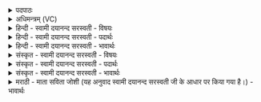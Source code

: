 <details><summary>पदपाठः</summary>

तम्। ईशा॑नम्। जग॑तः। त॒स्थुषः॑। पति॑म्। धि॒यं॒जि॒न्वमिति॑ धियम्ऽजि॒न्वम्। अव॑से। हू॒म॒हे॒। व॒यम्। पू॒षा। नः॒। यथा॑। वेद॑साम्। अस॑त्। वृ॒धे। र॒क्षि॒ता॒। पा॒युः। अद॑ब्धः। स्व॒स्तये॑। १८।
</details>

<details><summary>अधिमन्त्रम् (VC)</summary>

- ईश्वरो देवता
- गोतम ऋषिः
- निचृज्जगती
- निषादः
</details>

<details><summary>हिन्दी - स्वामी दयानन्द सरस्वती - विषयः</summary>

फिर ईश्वर कैसा है, और किसलिये उपासना के योग्य है, इस विषय को अगले मन्त्र में कहा है ॥
</details>

<details><summary>हिन्दी - स्वामी दयानन्द सरस्वती - पदार्थः</summary>

पदार्थान्वयभाषाः -  हे मनुष्यो ! (वयम्) हम लोग (अवसे) रक्षा आदि के लिये (जगतः) चर और (तस्थुषः) अचर जगत् के (पतिम्) रक्षक (धियञ्जिन्वम्) बुद्धि को तृप्त प्रसन्न वा शुद्ध करनेवाले (तम्) उस अखण्ड (ईशानम्) सब को वश में रखनेवाले सब के स्वामी परमात्मा की (हूमहे) स्तुति करते हैं, वह (यथा) जैसे (नः) हमारे (वेदसाम्) धनों की (वृधे) वृद्धि के लिये (पूषा) पुष्टिकर्त्ता तथा (रक्षिता) रक्षा करने हारा (स्वस्तये) सुख के लिये (पायुः) सब का रक्षक (अदब्धः) नहीं मारनेवाला (असत्) होवे, वैसे तुम लोग भी उस की स्तुति करो और वह तुम्हारे लिये भी रक्षा आदि का करनेवाला होवे ॥१८ ॥
</details>

<details><summary>हिन्दी - स्वामी दयानन्द सरस्वती - भावार्थः</summary>

भावार्थभाषाः -  सब विद्वान् लोग सब मनुष्यों के प्रति ऐसा उपदेश करें कि जिस सर्वशक्तिमान् निराकार सर्वत्र व्यापक परमेश्वर की उपासना हम लोग करें तथा उसी को सुख और ऐश्वर्य का बढ़ानेवाला जानें, उसी की उपासना तुम लोग भी करो और उसी को सब की उन्नति करनेवाला जानो ॥१८ ॥
</details>

<details><summary>संस्कृत - स्वामी दयानन्द सरस्वती - विषयः</summary>

पुनरीश्वरः कीदृशः किमर्थ उपासनीय इत्याह ॥
</details>

<details><summary>संस्कृत - स्वामी दयानन्द सरस्वती - पदार्थः</summary>

पदार्थान्वयभाषाः -  हे मनुष्या ! वयमवसे जगतस्तस्थुषस्पतिं धियंजिन्वं तमीशानं हूमहे, स यथा नो वेदसां वृधे पूषा रक्षिता स्वस्तये पायुरदब्धोऽसत्तथा यूयं कुरुत स च युष्मभ्यमप्यस्तु ॥१८ ॥
</details>

<details><summary>संस्कृत - स्वामी दयानन्द सरस्वती - भावार्थः</summary>

भावार्थभाषाः -  सर्वे विद्वांसः सर्वान् प्रत्येवमुपदिशेयुर्यस्य सर्वशक्तिमतो निराकारस्य सर्वत्र व्यापकस्य परमेश्वरस्योपासनं वयं कुर्मस्तमेव सुखैश्वर्यवर्धकं जानीमस्तस्यैवोपासनं यूयमपि कुरुत तमेव सर्वोन्नतिकरं च विजानीत ॥१८ ॥
</details>

<details><summary>मराठी - माता सविता जोशी (यह अनुवाद स्वामी दयानन्द सरस्वती जी के आधार पर किया गया है।) - भावार्थः</summary>

भावार्थभाषाः -  सर्व विद्वानांनी सर्व माणसांना असा उपदेश करावा की, ज्या सर्व शक्तिमान निराकार सर्वत्र व्यापक परमेश्वराची उपासना आम्ही करतो त्यालाच सुख व ऐश्वर्याची वृद्धी करणारा समजावे. त्याचीच उपासना तुम्ही लोकांनी करावी. सर्वांची उन्नती करणारा तोच आहे, हे जाणावे.
</details>